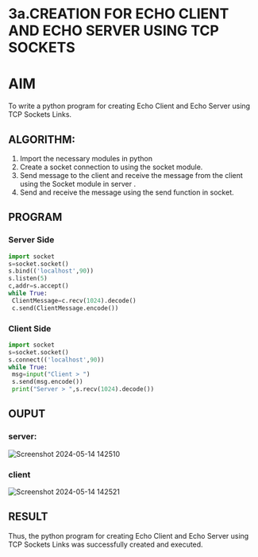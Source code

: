 # 3a.CREATION FOR ECHO CLIENT AND ECHO SERVER USING TCP SOCKETS
# AIM
To write a python program for creating Echo Client and Echo Server using TCP
Sockets Links.
## ALGORITHM:
1. Import the necessary modules in python
2. Create a socket connection to using the socket module.
3. Send message to the client and receive the message from the client using the Socket module in
 server .
4. Send and receive the message using the send function in socket.
## PROGRAM
### Server Side
```python
import socket
s=socket.socket()
s.bind(('localhost',90))
s.listen(5)
c,addr=s.accept()
while True:
 ClientMessage=c.recv(1024).decode()
 c.send(ClientMessage.encode())
```
### Client Side
```python
import socket
s=socket.socket()
s.connect(('localhost',90))
while True:
 msg=input("Client > ")
 s.send(msg.encode())
 print("Server > ",s.recv(1024).decode())
```
## OUPUT
### server:
![Screenshot 2024-05-14 142510](https://github.com/lokeshrahulv/3a.Sockets_Creation_for_Echo_Client_and_Echo_Server/assets/118423842/24292fb6-d089-4476-9a7c-94d533497dd1)
### client
![Screenshot 2024-05-14 142521](https://github.com/lokeshrahulv/3a.Sockets_Creation_for_Echo_Client_and_Echo_Server/assets/118423842/d37aabc6-803c-44c1-b9f2-0f83cbe4535b)
## RESULT
Thus, the python program for creating Echo Client and Echo Server using TCP Sockets Links 
was successfully created and executed.
